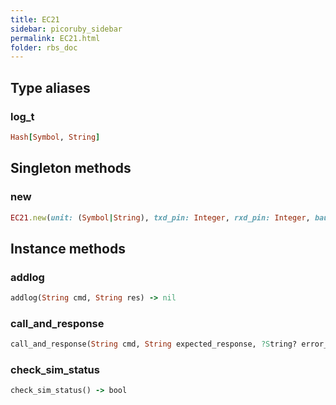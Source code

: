 ```yaml
---
title: EC21
sidebar: picoruby_sidebar
permalink: EC21.html
folder: rbs_doc
---
```

## Type aliases
### log_t
```ruby
Hash[Symbol, String]
```
## Singleton methods
### new

```ruby
EC21.new(unit: (Symbol|String), txd_pin: Integer, rxd_pin: Integer, baudrate: Integer, log_size: Integer) -> void
```
## Instance methods
### addlog

```ruby
addlog(String cmd, String res) -> nil
```
### call_and_response

```ruby
call_and_response(String cmd, String expected_response, ?String? error_response, ?Integer timeout) -> bool
```
### check_sim_status

```ruby
check_sim_status() -> bool
```
